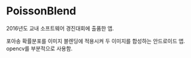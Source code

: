 # PoissonBlend
2016년도 교내 소프트웨어 경진대회에 출품한 앱. 

포아송 확률분포를 이미지 블렌딩에 적용시켜
두 이미지를 합성하는 안드로이드 앱.
opencv를 부분적으로 사용함.
